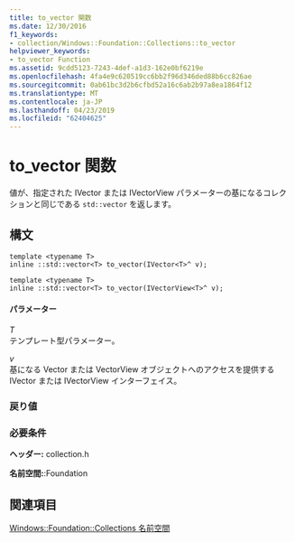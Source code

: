 ```yaml
---
title: to_vector 関数
ms.date: 12/30/2016
f1_keywords:
- collection/Windows::Foundation::Collections::to_vector
helpviewer_keywords:
- to_vector Function
ms.assetid: 9cdd5123-7243-4def-a1d3-162e0bf6219e
ms.openlocfilehash: 4fa4e9c620519cc6bb2f96d346ded88b6cc826ae
ms.sourcegitcommit: 0ab61bc3d2b6cfbd52a16c6ab2b97a8ea1864f12
ms.translationtype: MT
ms.contentlocale: ja-JP
ms.lasthandoff: 04/23/2019
ms.locfileid: "62404625"
---
```

# <a name="tovector-function"></a>to_vector 関数

値が、指定された IVector または IVectorView パラメーターの基になるコレクションと同じである `std::vector` を返します。

## <a name="syntax"></a>構文

```
template <typename T>
inline ::std::vector<T> to_vector(IVector<T>^ v);

template <typename T>
inline ::std::vector<T> to_vector(IVectorView<T>^ v);
```

#### <a name="parameters"></a>パラメーター

*T*<br/>
テンプレート型パラメーター。

*v*<br/>
基になる Vector または VectorView オブジェクトへのアクセスを提供する IVector または IVectorView インターフェイス。

### <a name="return-value"></a>戻り値

### <a name="requirements"></a>必要条件

**ヘッダー:** collection.h

**名前空間:**:Foundation

## <a name="see-also"></a>関連項目

[Windows::Foundation::Collections 名前空間](../cppcx/windows-foundation-collections-namespace-c-cx.md)
